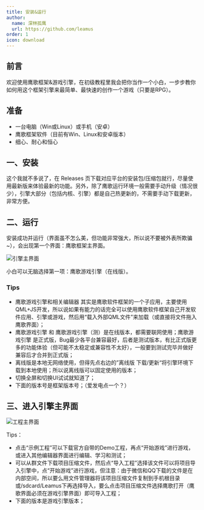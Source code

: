 ```yaml
---
title: 安装&运行
author:
  name: 深林孤鹰
  url: https://github.com/leamus
order: 1
icon: download
---
```


## 前言

欢迎使用鹰歌框架&游戏引擎，在初级教程里我会把你当作一个小白，一步步教你如何用这个框架引擎来最简单、最快速的创作一个游戏（只要是RPG）。

## 准备

* 一台电脑（Win或Linux）或手机（安卓）
* 鹰歌框架软件（目前有Win、Linux和安卓版本）
* 细心、耐心和恒心

## 一、安装

这个我就不多说了，在 Releases 页下载对应平台的安装包/压缩包就行，尽量使用最新版来体验最新的功能。另外，除了鹰歌运行环境一般需要手动升级（情况很少），引擎大部分（包括内核、引擎）都是自己热更新的，不需要手动下载更新，非常方便。

<!-- @include: ../engineReleases.snippet.md -->

## 二、运行

安装成功并运行（界面虽不怎么美，但功能非常强大，所以说不要被外表所欺骗~），会出现第一个界面：鹰歌框架主界面。

![引擎主界面](/assets/image/docs/share/1688900858750.png)

小白可以无脑选择第一项：鹰歌游戏引擎（在线版）。

### Tips

* 鹰歌游戏引擎和相关编辑器 其实是鹰歌软件框架的一个子应用，主要使用QML+JS开发，所以说如果有能力的话完全可以使用鹰歌软件框架自己开发软件应用、引擎或游戏，然后用“载入外部QML文件”来加载（或直接将文件拖入鹰歌界面）；
* 鹰歌游戏引擎 和 鹰歌游戏引擎（测）是在线版本，都需要联网使用；鹰歌游戏引擎 是正式版，Bug最少各平台兼容最好，后者是测试版本，有比正式版更多的功能体验（但可能不太稳定或兼容性不太好），一般要到测试完毕并做好兼容后才合并到正式版；
* 离线版是本地无网络使用，但得先点右边的”离线版 下载/更新“将引擎环境下载到本地使用；所以说离线版可以固定使用的版本；
* 切换全屏和切换UI试试就知道了；
* 下面的版本号是框架版本号；（爱发电点一个？）

## 三、进入引擎主界面

![工程主界面](/assets/image/docs/share/1708171085856.png)

Tips：

* 点击“示例工程”可以下载官方自带的Demo工程，再点“开始游戏”进行游戏，或进入其他编辑器界面进行编辑、学习和测试；
* 可以从群文件下载项目压缩文件，然后点“导入工程”选择该文件可以将项目导入引擎中，点“开始游戏”进行游戏，但注意：由于微信和QQ下载的文件是在内部空间，所以要么用文件管理器将该项目压缩文件复制到手机根目录或/sdcard/Leamus下再选择导入，要么点击项目压缩文件选择鹰歌打开（鹰歌界面必须在游戏引擎界面）即可导入工程；
* 下面的版本是游戏引擎版本；
